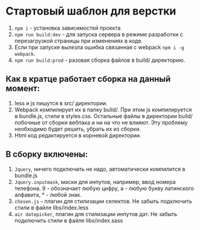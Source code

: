 # Стартовый шаблон для верстки
1. `npm i` - установка зависимостей проекта
2. `npm run build:dev` - для запуска сервера в режиме разработки
с перезагрузкой страницы при изменениях в коде.
3. Если при запуске вылезла ошибка связанная с webpack
`npm i -g webpack`.
4. `npm run build:prod` - разовая сборка файлов в build/ директорию.

## Как в кратце работает сборка на данный момент:
1. less и js пишутся в src/ директории.
2. Webpack компилирует их в папку build/. При этом js компилируется в bundle.js, стили в styles.css.
Остальные файлы в директории build/ побочные от сборки вебпака и ни на что не влияют. Эту проблему необходимо будет решить, убрать их из сборки.
3. Html код редактируется в корневой директории.

## В сборку включены:
1. `Jquery`, ничего подключать не надо, автоматически компилится в bundle.js
2. `Jquery.inputmask`, маски для инпутов, например, ввод номера телефона.
9 - обозначает любую цифру, а - любую букву латинского алфавита, * - любой знак.
3. `chosen.js` - плагин для стилизации селектов. Не забыть
подключить стили в файле libs/index.less
4. `air datepicker`, плагин для стилизации инпутов дат. Не забыть подключить стили в файле libs/index.sass